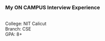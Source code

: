 ### My ON CAMPUS Interview Experience
<br/>
College:  NIT Calicut
<br/>
Branch:   CSE
<br/>
GPA:      8+

